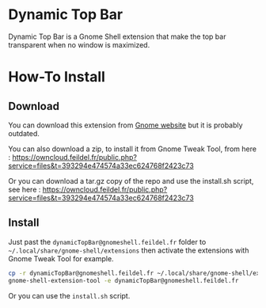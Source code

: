 Dynamic Top Bar
===============

Dynamic Top Bar is a Gnome Shell extension
that make the top bar transparent when no
window is maximized.


How-To Install
==============

Download
--------
You can download this extension from [Gnome website](https://extensions.gnome.org/extension/885/dynamic-top-bar/) but it is probably outdated.

You can also download a zip, to install it from Gnome Tweak Tool, from here : https://owncloud.feildel.fr/public.php?service=files&t=393294e474574a33ec624768f2423c73

Or you can download a tar.gz copy of the repo and use the install.sh script, see here : https://owncloud.feildel.fr/public.php?service=files&t=393294e474574a33ec624768f2423c73



Install
-------
Just past the `dynamicTopBar@gnomeshell.feildel.fr`
folder to `~/.local/share/gnome-shell/extensions`
then activate the extensions with Gnome Tweak Tool
for example.

```bash
cp -r dynamicTopBar@gnomeshell.feildel.fr ~/.local/share/gnome-shell/extensions
gnome-shell-extension-tool -e dynamicTopBar@gnomeshell.feildel.fr
```

Or you can use the `install.sh` script.
